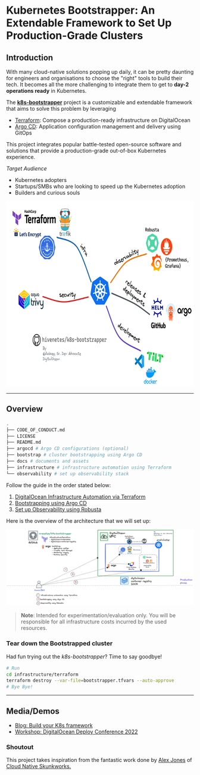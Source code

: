 # Kubernetes Bootstrapper: An Extendable Framework to Set Up Production-Grade Clusters

## Introduction
With many cloud-native solutions popping up daily, it can be pretty daunting for engineers and organisations to choose the "right" tools to build their tech. It becomes all the more challenging to integrate them to get to **day-2 operations ready** in Kubernetes. 

The [**k8s-bootstrapper**](https://argo-cd.readthedocs.io/en/stable/) project is a customizable and extendable framework that aims to solve this problem by leveraging
 - [Terraform](https://www.terraform.io/): Compose a production-ready infrastructure on DigitalOcean
 - [Argo CD](https://argo-cd.readthedocs.io/en/stable/): Application configuration management and delivery using GitOps

This project integrates popular battle-tested open-source software and solutions that provide a production-grade out-of-box Kubernetes experience.

*Target Audience*
- Kubernetes adopters
- Startups/SMBs who are looking to speed up the Kubernetes adoption
- Builders and curious souls

<p align="center">
<img src="./docs/assets/k8s-bootstrapper.png" alt="k8s-bootstrapper" height=500 width=800>
</p>

----

## Overview

```bash
.
├── CODE_OF_CONDUCT.md
├── LICENSE
├── README.md 
├── argocd # Argo CD configurations (optional)
├── bootstrap # cluster bootstrapping using Argo CD
├── docs # documents and assets
├── infrastructure # infrastructure automation using Terraform
└── observability # set up observability stack 
```

Follow the guide in the order stated below:
1. [DigitalOcean Infrastructure Automation via Terraform ](./infrastructure/terraform/README.md)
2. [Bootstrapping using Argo CD](./bootstrap/README.md)
3. [Set up Observability using Robusta](./observability/README.md)

Here is the overview of the architecture that we will set up:

<p align="center">
<img src="./docs/assets/bootstrapper-overview.png" alt="boot-overview"/>
</p>

> **Note**:
Intended for experimentation/evaluation only.
You will be responsible for all infrastructure costs incurred by the used resources.

### Tear down the Bootstrapped cluster

Had fun trying out the *k8s-bootstrapper*? Time to say goodbye!
```bash
# Run
cd infrastructure/terraform
terraform destroy --var-file=bootstrapper.tfvars --auto-approve
# Bye Bye!
```
---
## Media/Demos
- [Blog: Build your K8s framework](https://thecloudodyssey.com/build-your-own-kubernetes-framework)
- [Workshop: DigitalOcean Deploy Conference 2022](https://youtu.be/PfoB2e95VjQ)

### Shoutout
This project takes inspiration from the fantastic work done by [Alex Jones](https://twitter.com/AlexJonesax) of [Cloud Native Skunkworks.](https://www.cloudnativeskunkworks.io/)
